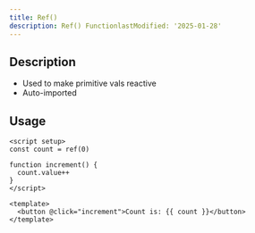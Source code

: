 ```yaml
---
title: Ref()
description: Ref() FunctionlastModified: '2025-01-28'
---
```


## Description

- Used to make primitive vals reactive
- Auto-imported

## Usage

```vue
<script setup>
const count = ref(0)

function increment() {
  count.value++
}
</script>

<template>
  <button @click="increment">Count is: {{ count }}</button>
</template>
```
